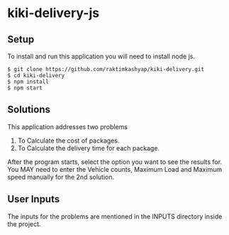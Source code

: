 # kiki-delivery-js

## Setup
To install and run this application you will need to install node js.

```
$ git clone https://github.com/raktimkashyap/kiki-delivery.git
$ cd kiki-delivery
$ npm install
$ npm start
```

## Solutions
This application addresses two problems
1. To Calculate the cost of packages.
2. To Calculate the delivery time for each package.

After the program starts, select the option you want to see the results for.
You MAY need to enter the Vehicle counts, Maximum Load and Maximum speed manually for the 2nd solution.

## User Inputs
The inputs for the problems are mentioned in the INPUTS directory inside the project.
